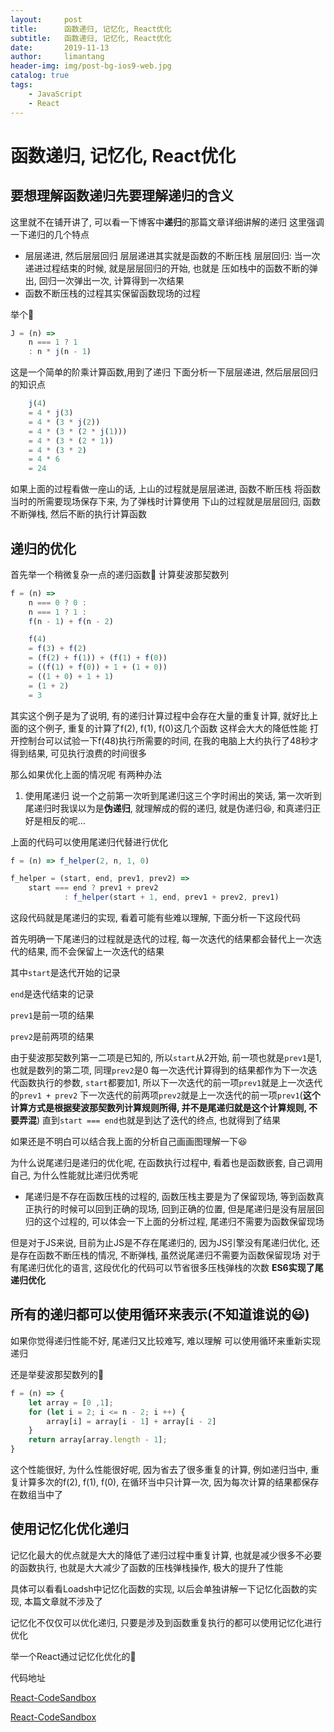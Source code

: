 ```yaml
---
layout:     post
title:      函数递归, 记忆化, React优化
subtitle:   函数递归, 记忆化, React优化
date:       2019-11-13
author:     limantang
header-img: img/post-bg-ios9-web.jpg
catalog: true
tags:
    - JavaScript
    - React
---
```



# 函数递归, 记忆化, React优化

## 要想理解函数递归先要理解递归的含义

这里就不在铺开讲了, 可以看一下博客中**递归**的那篇文章详细讲解的递归
这里强调一下递归的几个特点

- 层层递进, 然后层层回归
    层层递进其实就是函数的不断压栈
    层层回归: 当一次递进过程结束的时候, 就是层层回归的开始, 也就是
    压如栈中的函数不断的弹出, 回归一次弹出一次, 计算得到一次结果
- 函数不断压栈的过程其实保留函数现场的过程


举个🌰

```js
J = (n) => 
    n === 1 ? 1
    : n * j(n - 1)
```
这是一个简单的阶乘计算函数,用到了递归
下面分析一下层层递进, 然后层层回归的知识点

```js
    j(4)
    = 4 * j(3)
    = 4 * (3 * j(2))
    = 4 * (3 * (2 * j(1)))
    = 4 * (3 * (2 * 1))
    = 4 * (3 * 2)
    = 4 * 6
    = 24
```

如果上面的过程看做一座山的话, 上山的过程就是层层递进, 函数不断压栈
将函数当时的所需要现场保存下来,  为了弹栈时计算使用
下山的过程就是层层回归, 函数不断弹栈, 然后不断的执行计算函数

## 递归的优化

首先举一个稍微复杂一点的递归函数🌰
计算斐波那契数列

```js
f = (n) => 
    n === 0 ? 0 :
    n === 1 ? 1 :
    f(n - 1) + f(n - 2)
```

```js
    f(4)
    = f(3) + f(2)
    = (f(2) + f(1)) + (f(1) + f(0))
    = ((f(1) + f(0)) + 1 + (1 + 0))
    = ((1 + 0) + 1 + 1)
    = (1 + 2)
    = 3
```

其实这个例子是为了说明, 有的递归计算过程中会存在大量的重复计算, 就好比上面的这个例子, 重复的计算了f(2), f(1), f(0)这几个函数
这样会大大的降低性能
打开控制台可以试验一下f(48)执行所需要的时间, 在我的电脑上大约执行了48秒才得到结果, 可见执行浪费的时间很多

那么如果优化上面的情况呢
有两种办法

1. 使用尾递归
说一个之前第一次听到尾递归这三个字时闹出的笑话, 第一次听到尾递归时我误以为是**伪递归**, 
就理解成的假的递归, 就是伪递归😆, 和真递归正好是相反的呢…


上面的代码可以使用尾递归代替进行优化
 
```js
f = (n) => f_helper(2, n, 1, 0)

f_helper = (start, end, prev1, prev2) => 
	start === end ? prev1 + prev2
			: f_helper(start + 1, end, prev1 + prev2, prev1)
```

这段代码就是尾递归的实现, 看着可能有些难以理解, 下面分析一下这段代码

首先明确一下尾递归的过程就是迭代的过程, 每一次迭代的结果都会替代上一次迭代的结果, 而不会保留上一次迭代的结果

其中`start`是迭代开始的记录

`end`是迭代结束的记录

`prev1`是前一项的结果

`prev2`是前两项的结果

由于斐波那契数列第一二项是已知的, 所以`start`从2开始, 前一项也就是`prev1`是1, 也就是数列的第二项, 
同理`prev2`是0
每一次迭代计算得到的结果都作为下一次迭代函数执行的参数, 
`start`都要加1, 所以下一次迭代的前一项`prev1`就是上一次迭代的`prev1 + prev2`
下一次迭代的前两项`prev2`就是上一次迭代的前一项`prev1`(**这个计算方式是根据斐波那契数列计算规则所得, 并不是尾递归就是这个计算规则, 不要弄混**)
直到`start === end`也就是到达了迭代的终点, 也就得到了结果

如果还是不明白可以结合我上面的分析自己画画图理解一下😆

为什么说尾递归是递归的优化呢, 在函数执行过程中, 看着也是函数嵌套, 自己调用自己, 为什么性能就比递归优秀呢
	
- 尾递归是不存在函数压栈的过程的, 函数压栈主要是为了保留现场, 等到函数真正执行的时候可以回到正确的现场, 回到正确的位置, 
但是尾递归是没有层层回归的这个过程的, 可以体会一下上面的分析过程, 尾递归不需要为函数保留现场
	
但是对于JS来说, 目前为止JS是不存在尾递归的, 因为JS引擎没有尾递归优化, 还是存在函数不断压栈的情况, 不断弹栈, 
虽然说尾递归不需要为函数保留现场
对于有尾递归优化的语言, 这段优化的代码可以节省很多压栈弹栈的次数
**ES6实现了尾递归优化**

## 所有的递归都可以使用循环来表示(不知道谁说的😃)

如果你觉得递归性能不好, 尾递归又比较难写, 难以理解
可以使用循环来重新实现递归

还是举斐波那契数列的🌰

```js
f = (n) => {
	let array = [0 ,1];
	for (let i = 2; i <= n - 2; i ++) {
		array[i] = array[i - 1] + array[i - 2]
	}
	return array[array.length - 1];
}
```


这个性能很好, 为什么性能很好呢, 因为省去了很多重复的计算, 例如递归当中, 重复计算多次的f(2), f(1), f(0), 在循环当中只计算一次, 因为每次计算的结果都保存在数组当中了

## 使用记忆化优化递归

记忆化最大的优点就是大大的降低了递归过程中重复计算, 也就是减少很多不必要的函数执行, 
也就是大大减少了函数的压栈弹栈操作, 极大的提升了性能

具体可以看看Loadsh中记忆化函数的实现, 以后会单独讲解一下记忆化函数的实现, 本篇文章就不涉及了

记忆化不仅仅可以优化递归, 只要是涉及到函数重复执行的都可以使用记忆化进行优化

举一个React通过记忆化优化的🌰

代码地址

[React-CodeSandbox](https://codesandbox.io/s/epic-bell-srft7)

[React-CodeSandbox](https://codesandbox.io/s/frosty-water-u2o8r)







